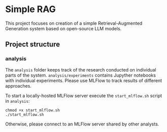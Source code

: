 # Simple RAG

This project focuses on creation of a simple Retrieval-Augmented Generation
system based on open-source LLM models.

## Project structure

### analysis

The `analysis` folder keeps track of the research conducted on individual parts
of the system. `analysis/experiments` contains Jupyther notebooks with
individual experiments. Please use MLFlow to track results of different
approaches.

To start a locally-hosted MLFlow server execute the `start_mlflow.sh` script
in `analysis`:

```
chmod +x start_mlflow.sh
./start_mlflow.sh
```

Otherwise, please connect to an MLFlow server shared by other analysts.

